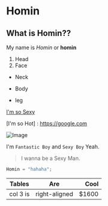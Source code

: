 # Homin
## What is Homin??

My name is *Homin* or **homin**

1. Head
2. Face
- Neck
* Body
+ leg

[I'm so Sexy](https://naver.com)


[I'm so Hot] : https://google.com

![Image](https://youtu.be/iOJypenzVQE)


I'm `Fantastic Boy` and `Sexy Boy` Yeah.


>I wanna be a Sexy Man.

```javascript
Homin = "hahaha";
```

|Tables     | Are         |Cool |
|-----------|:-----------:|----:|
|col 3 is   |right-aligned|$1600|

